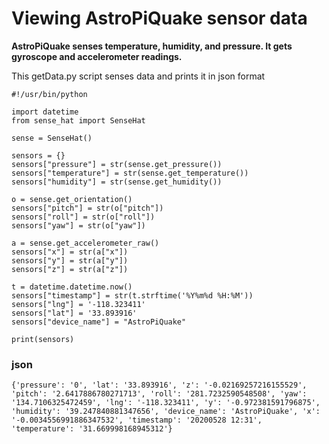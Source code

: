 <h1>Viewing AstroPiQuake sensor data</h1>

<b>AstroPiQuake senses temperature, humidity, and pressure.  It gets gyroscope and accelerometer readings.</b>

This getData.py script senses data and prints it in json format

```
#!/usr/bin/python

import datetime
from sense_hat import SenseHat

sense = SenseHat()

sensors = {}
sensors["pressure"] = str(sense.get_pressure())
sensors["temperature"] = str(sense.get_temperature())
sensors["humidity"] = str(sense.get_humidity())

o = sense.get_orientation()
sensors["pitch"] = str(o["pitch"])
sensors["roll"] = str(o["roll"])
sensors["yaw"] = str(o["yaw"])

a = sense.get_accelerometer_raw()
sensors["x"] = str(a["x"])
sensors["y"] = str(a["y"])
sensors["z"] = str(a["z"])

t = datetime.datetime.now()
sensors["timestamp"] = str(t.strftime('%Y%m%d %H:%M'))
sensors["lng"] = '-118.323411'
sensors["lat"] = '33.893916'
sensors["device_name"] = "AstroPiQuake"

print(sensors)
```

<h3>json</h3>

```
{'pressure': '0', 'lat': '33.893916', 'z': '-0.02169257216155529', 'pitch': '2.6417886780271713', 'roll': '281.7232590548508', 'yaw': '134.7106325472459', 'lng': '-118.323411', 'y': '-0.972381591796875', 'humidity': '39.247840881347656', 'device_name': 'AstroPiQuake', 'x': '-0.0034556991886347532', 'timestamp': '20200528 12:31', 'temperature': '31.669998168945312'}
```
